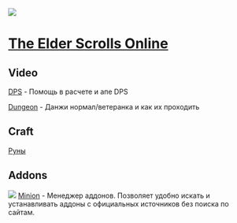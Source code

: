 <img src="https://repository-images.githubusercontent.com/323083310/069c6400-4396-11eb-952c-23579625d10a" />

# [The Elder Scrolls Online](http://teso.world)

## Video

[DPS](video/#dps) - Помощь в расчете и апе DPS

[Dungeon](video/#dungeon) - Данжи нормал/ветеранка и как их проходить

## Craft

[Руны](craft/rune.md)

## Addons

<img src="https://minion.mmoui.com/favicon.ico"> <a href="https://minion.mmoui.com/" target="_blank">Minion</a> - Менеджер аддонов. Позволяет удобно искать и устанавливать аддоны с официальных источников без поиска по сайтам.

